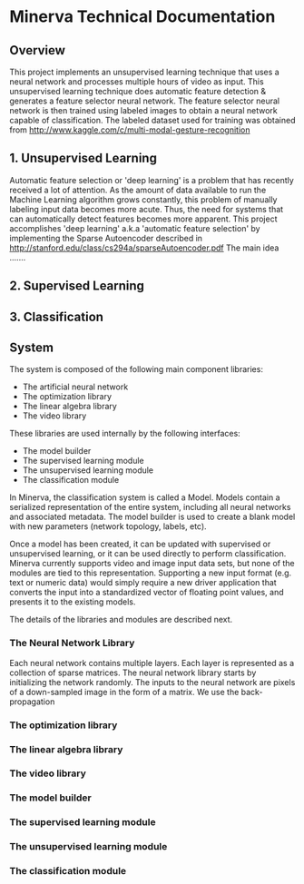 # **Minerva Technical Documentation**

## Overview

This project implements an unsupervised learning technique that uses a neural network and processes multiple hours of video as input. This unsupervised learning technique does automatic feature detection & generates a feature selector neural network. 
The feature selector neural network is then trained using labeled images to obtain a neural network capable of classification. The labeled dataset used for training was obtained from http://www.kaggle.com/c/multi-modal-gesture-recognition

## 1. Unsupervised Learning
Automatic feature selection or 'deep learning' is a problem that has recently received a lot of attention. As the amount of data available to run the Machine Learning algorithm grows constantly, this problem of manually labeling input data becomes more acute. Thus, the need for systems that can automatically detect features becomes more apparent. This project accomplishes 'deep learning' a.k.a 'automatic feature selection' by implementing the Sparse Autoencoder described in http://stanford.edu/class/cs294a/sparseAutoencoder.pdf The main idea .......

## 2. Supervised Learning

## 3. Classification

## System
The system is composed of the following main component libraries:

* The artificial neural network
* The optimization library
* The linear algebra library
* The video library

These libraries are used internally by the following interfaces:

* The model builder
* The supervised learning module
* The unsupervised learning module
* The classification module

In Minerva, the classification system is called a Model.  Models contain a serialized representation
of the entire system, including all neural networks and associated metadata.  The model builder is used to create a blank model with new parameters (network topology, labels, etc).

Once a model has been created, it can be updated with supervised or unsupervised learning, or it can be used directly to perform classification.  Minerva currently supports video and image input data sets, but none of the modules are tied to this representation.  Supporting a new input format (e.g. text or numeric data) would simply require a new driver application that converts the input into a standardized vector of floating point values, and presents it to the existing models.

The details of the libraries and modules are described next.

### The Neural Network Library

 Each neural network contains multiple layers. Each layer is represented as a collection of sparse matrices.  The neural network library starts by initializing the network randomly. The inputs to the neural network are pixels of a down-sampled image in the form of a matrix. We use the back-propagation 

### The optimization library
### The linear algebra library
### The video library

### The model builder
### The supervised learning module
### The unsupervised learning module
### The classification module



